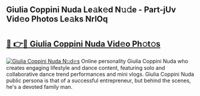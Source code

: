 ## Giulia Coppini Nuda Le𝚊k𝚎d N𝚞𝚍e - Part-jUv Vid𝚎o Photos Le𝚊ks NrlOq

# <h2><a href="http://fbc0eq.evod.top/?m=Giulia+Coppini+Nuda">🔗 👉🔴 Giulia Coppini Nuda Vid𝚎o Ph𝚘t𝚘s</a></h2>

[![Giulia Coppini Nuda N𝚞d𝚎s](https://i.imgur.com/8V9OHl7.gif)](http://fbc0eq.evod.top/?m=Giulia+Coppini+Nuda)
Online personality Giulia Coppini Nuda who creates engaging lifestyle and dance content, featuring solo and collaborative dance trend performances and mini vlogs. Giulia Coppini Nuda public persona is that of a successful entrepreneur, but behind the scenes, he's a devoted family man. 
